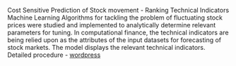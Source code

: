 Cost Sensitive Prediction of Stock movement - Ranking Technical Indicators
Machine Learning Algorithms for tackling the problem of fluctuating stock prices were studied and implemented to analytically determine relevant parameters for tuning.
In computational finance, the technical indicators are being relied upon as the attributes of the input datasets for forecasting of stock markets. The model displays the relevant technical indicators.
Detailed procedure - [wordpress](https://theficklefiddler.wordpress.com/)
